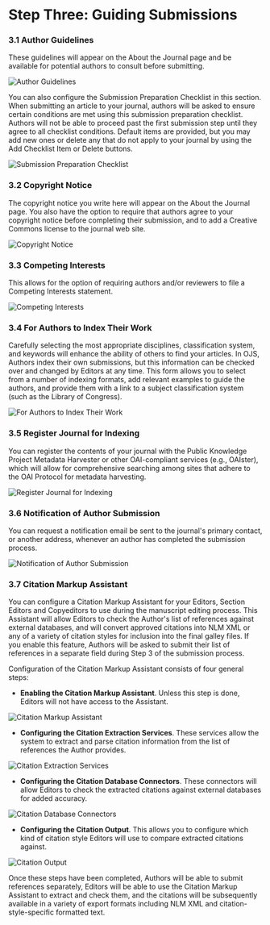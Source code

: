 # Step Three: Guiding Submissions


### 3.1 Author Guidelines



These guidelines will appear on the About the Journal page and be available for potential authors to consult before submitting.



   ![Author Guidelines](images/chapter5/five_steps/3_1_author_guide.png)


  You can also configure the Submission Preparation Checklist in this section. When submitting an article to your journal, authors will be asked to ensure certain conditions are met using this submission preparation checklist. Authors will not be able to proceed past the first submission step until they agree to all checklist conditions. Default items are provided, but you may add new ones or delete any that do not apply to your journal by using the Add Checklist Item or Delete buttons.



![Submission Preparation Checklist](images/chapter5/five_steps/checklist.png)



### 3.2 Copyright Notice



The copyright notice you write here will appear on the About the Journal page. You also have the option to require that authors agree to your copyright notice before completing their submission, and to add a Creative Commons license to the journal web site.




![Copyright Notice](images/chapter5/five_steps/copyright.png)




### 3.3 Competing Interests


This allows for the option of requiring authors and/or reviewers to file a Competing Interests statement.





![Competing Interests](images/chapter5/five_steps/competing.png)



### 3.4 For Authors to Index Their Work



Carefully selecting the most appropriate disciplines, classification system, and keywords will enhance the ability of others to find your articles. In OJS, Authors index their own submissions, but this information can be checked over and changed by Editors at any time. This form allows you to select from a number of indexing formats, add relevant examples to guide the authors, and provide them with a link to a subject classification system (such as the Library of Congress).



![For Authors to Index Their Work](images/chapter5/five_steps/to_index.png)



### 3.5 Register Journal for Indexing



You can register the contents of your journal with the Public Knowledge Project Metadata Harvester or other OAI-compliant services (e.g., OAIster), which will allow for comprehensive searching among sites that adhere to the OAI Protocol for metadata harvesting.


![Register Journal for Indexing](images/chapter5/five_steps/metaharvest.png)




### 3.6 Notification of Author Submission



You can request a notification email be sent to the journal's primary contact, or another address, whenever an author has completed the submission process.


![Notification of Author Submission](images/chapter5/five_steps/notifications.png)



### 3.7 Citation Markup Assistant



You can configure a Citation Markup Assistant for your Editors, Section Editors and Copyeditors to use during the manuscript editing process. This Assistant will allow Editors to check the Author's list of references against external databases, and will convert approved citations into NLM XML or any of a variety of citation styles for inclusion into the final galley files. If you enable this feature, Authors will be asked to submit their list of references in a separate field during Step 3 of the submission process.

Configuration of the Citation Markup Assistant consists of four general steps:


* **Enabling the Citation Markup Assistant**. Unless this step is done, Editors will not have access to the Assistant.


![Citation Markup Assistant](images/chapter5/five_steps/citation.png)



* **Configuring the Citation Extraction Services**. These services allow the system to extract and parse citation information from the list of references the Author provides.

![Citation Extraction Services](images/chapter5/five_steps/citation_extraction.png)



* **Configuring the Citation Database Connectors**. These connectors will allow Editors to check the extracted citations against external databases for added accuracy.

![Citation Database Connectors](images/chapter5/five_steps/citation_checking.png)


* **Configuring the Citation Output**. This allows you to configure which kind of citation style Editors will use to compare extracted citations against.

![Citation Output](images/chapter5/five_steps/citation_output.png)


Once these steps have been completed, Authors will be able to submit references separately, Editors will be able to use the Citation Markup Assistant to extract and check them, and the citations will be subsequently available in a variety of export formats including NLM XML and citation-style-specific formatted text. 

